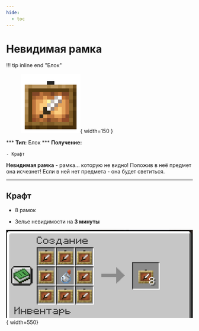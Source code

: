 ```yaml
---
hide:
  - toc
---
```


# Невидимая рамка

!!! tip inline end "Блок"
    <figure markdown="span">
        ![Невидимая рамка](../../assets/items/items/invisible_item_frame.webp){ width=150 }
    </figure>
    ***
    **Тип:** Блок
    ***
    **Получение:**
    
    - Крафт

**Невидимая рамка** - рамка... которую не видно! Положив в неё предмет она исчезнет! Если в ней нет предмета - она будет светиться.

***

## Крафт

- 8 рамок

- Зелье невидимости на **3 минуты**

![Крафт невидимой рамки](../../assets/crafts/itemframe.png){ width=550}